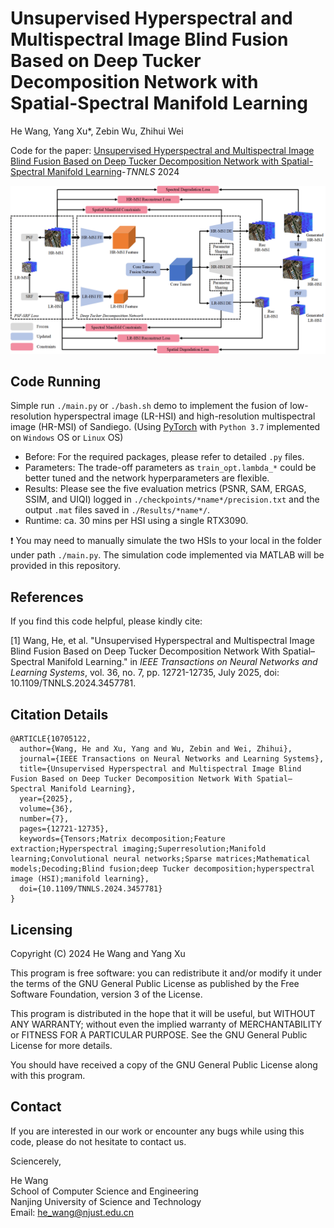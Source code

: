 # Unsupervised Hyperspectral and Multispectral Image Blind Fusion Based on Deep Tucker Decomposition Network with Spatial-Spectral Manifold Learning

He Wang, Yang Xu\*, Zebin Wu, Zhihui Wei

Code for the paper: [Unsupervised Hyperspectral and Multispectral Image Blind Fusion Based on Deep Tucker Decomposition Network with Spatial-Spectral Manifold Learning](https://ieeexplore.ieee.org/document/10705122)-*TNNLS* 2024

<div align="center">
<img src="./pdf/DTDNML-Eng.png"/>
</div>

## Code Running 
Simple run `./main.py` or `./bash.sh` demo to implement the fusion of low-resolution hyperspectral image (LR-HSI) and high-resolution multispectral image (HR-MSI) of Sandiego. (Using [PyTorch](https://pytorch.org/) with `Python 3.7` implemented on `Windows` OS or `Linux` OS)

- Before: For the required packages, please refer to detailed `.py` files.
- Parameters: The trade-off parameters as `train_opt.lambda_*` could be better tuned and the network hyperparameters are flexible.
- Results: Please see the five evaluation metrics (PSNR, SAM, ERGAS, SSIM, and UIQI) logged in `./checkpoints/*name*/precision.txt` and the output `.mat` files saved in `./Results/*name*/`.
- Runtime: ca. 30 mins per HSI using a single RTX3090.

:exclamation: You may need to manually simulate the two HSIs to your local in the folder under path `./main.py`. The simulation code implemented via MATLAB will be provided in this repository.

## References
If you find this code helpful, please kindly cite:

[1] Wang, He, et al. "Unsupervised Hyperspectral and Multispectral Image Blind Fusion Based on Deep Tucker Decomposition Network With Spatial–Spectral Manifold Learning." in *IEEE Transactions on Neural Networks and Learning Systems*, vol. 36, no. 7, pp. 12721-12735, July 2025, doi: 10.1109/TNNLS.2024.3457781.


## Citation Details
```
@ARTICLE{10705122,
  author={Wang, He and Xu, Yang and Wu, Zebin and Wei, Zhihui},
  journal={IEEE Transactions on Neural Networks and Learning Systems}, 
  title={Unsupervised Hyperspectral and Multispectral Image Blind Fusion Based on Deep Tucker Decomposition Network With Spatial–Spectral Manifold Learning}, 
  year={2025},
  volume={36},
  number={7},
  pages={12721-12735},
  keywords={Tensors;Matrix decomposition;Feature extraction;Hyperspectral imaging;Superresolution;Manifold learning;Convolutional neural networks;Sparse matrices;Mathematical models;Decoding;Blind fusion;deep Tucker decomposition;hyperspectral image (HSI);manifold learning},
  doi={10.1109/TNNLS.2024.3457781}
}
```

## Licensing

Copyright (C) 2024 He Wang and Yang Xu

This program is free software: you can redistribute it and/or modify it under the terms of the GNU General Public License as published by the Free Software Foundation, version 3 of the License.

This program is distributed in the hope that it will be useful, but WITHOUT ANY WARRANTY; without even the implied warranty of MERCHANTABILITY or FITNESS FOR A PARTICULAR PURPOSE. See the GNU General Public License for more details.

You should have received a copy of the GNU General Public License along with this program.

## Contact

If you are interested in our work or encounter any bugs while using this code, please do not hesitate to contact us.

Sciencerely,

He Wang
<br>
School of Computer Science and Engineering
<br>
Nanjing University of Science and Technology
<br>
Email: he_wang@njust.edu.cn
